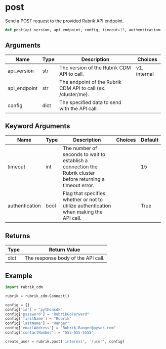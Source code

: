 # post

Send a POST request to the provided Rubrik API endpoint.
```py
def post(api_version, api_endpoint, config, timeout=15, authentication=True)
```

## Arguments
| Name        | Type | Description                                                                 | Choices |
|-------------|------|-----------------------------------------------------------------------------|---------|
| api_version  | str  | The version of the Rubrik CDM API to call.  |    v1, internal     |
| api_endpoint  | str  | The endpoint of the Rubrik CDM API to call (ex. /cluster/me). |         |
| config  | dict  | The specified data to send with the API call. |         |
## Keyword Arguments
| Name        | Type | Description                                                                 | Choices | Default |
|-------------|------|-----------------------------------------------------------------------------|---------|---------|
| timeout  | int  | The number of seconds to wait to establish a connection the Rubrik cluster before returning a timeout error.  |         |    15     |
| authentication  | bool  | Flag that specifies whether or not to utilize authentication when making the API call.  |         |    True     |

## Returns
| Type | Return Value                                                                                   |
|------|-----------------------------------------------------------------------------------------------|
| dict  | The response body of the API call. |
## Example
```py
import rubrik_cdm

rubrik = rubrik_cdm.Connect()

config = {}
config['id'] = "pythonsdk"
config['password'] = "RubrikGoForward"
config['firstName'] = "Rubrik"
config['lastName'] = "Ranger"
config['emailAddress'] = "Rubrik.Ranger@pysdk.com"
config['contactNumber'] = "555-555-5555"

create_user = rubrik.post('internal', '/user', config)
```